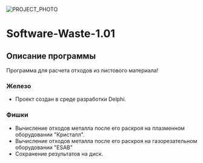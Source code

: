 ![PROJECT_PHOTO](https://github.com/stainer-go/Programm-Waste-1.01/blob/master/Waste.png)
# Software-Waste-1.01

## Описание программы
Программа для расчета отходов из листового материала!

### Железо
- Проект создан в среде разработки Delphi.

### Фишки
- Вычисление отходов металла после его раскроя на плазменном оборудовании "Кристалл".
- Вычисление отходов металла после его раскроя на газорезательном оборудовании "ESAB"
- Сохранение результатов на диск. 
